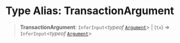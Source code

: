 # Type Alias: TransactionArgument

> **TransactionArgument**: `InferInput`\<*typeof* [`Argument`](../variables/Argument.md)\> \| (`tx`) => `InferInput`\<*typeof* [`Argument`](../variables/Argument.md)\>
